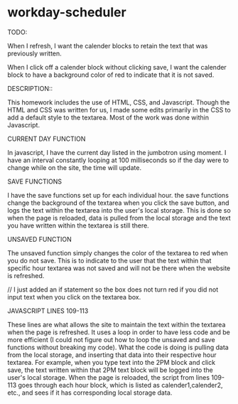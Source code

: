 # workday-scheduler

TODO:

When I refresh, I want the calender blocks to retain the text that was previously written.

When I click off a calender block without clicking save, I want the calender block to have a background color of red to indicate that it is not saved.

DESCRIPTION::

This homework includes the use of HTML, CSS, and Javascript. Though the HTML and CSS was written for us, I made some edits primarily in the CSS to add a default style to the textarea. Most of the work was done within Javascript. 

CURRENT DAY FUNCTION

In javascript, I have the current day listed in the jumbotron using moment. I have an interval constantly looping at 100 milliseconds so if the day were to change while on the site, the time will update. 

SAVE FUNCTIONS

I have the save functions set up for each individual hour. the save functions change the background of the textarea when you click the save button, and logs the text within the textarea into the user's local storage. This is done so when the page is reloaded, data is pulled from the local storage and the text you have written within the textarea is still there. 

UNSAVED FUNCTION

The unsaved function simply changes the color of the textarea to red when you do not save. This is to indicate to the user that the text within that specific hour textarea was not saved and will not be there when the website is refreshed.

// I just added an if statement so the box does not turn red if you did not input text when you click on the textarea box.

JAVASCRIPT LINES 109-113 

These lines are what allows the site to maintain the text within the textarea when the page is refreshed. It uses a loop in order to have less code and be more efficient (I could not figure out how to loop the unsaved and save functions without breaking my code). What the code is doing is pulling data from the local storage, and inserting that data into their respective hour textarea. For example, when you type text into the 2PM block and click save, the text written within that 2PM text block will be logged into the user's local storage. When the page is reloaded, the script from lines 109-113 goes through each hour block, which is listed as calender1,calender2, etc., and sees if it has corresponding local storage data. 